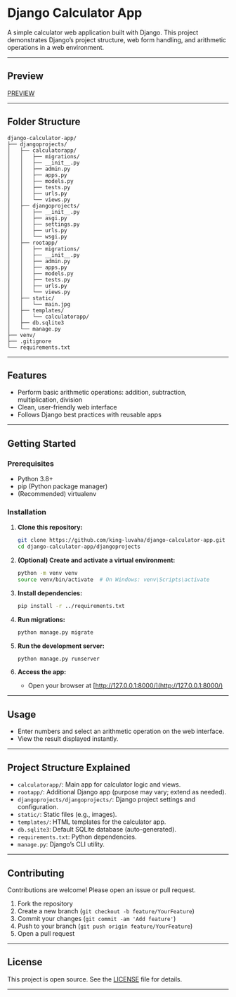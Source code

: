 # Django Calculator App

A simple calculator web application built with Django. This project demonstrates Django’s project structure, web form handling, and arithmetic operations in a web environment.

---

## Preview

[PREVIEW](dca.gif)

---
## Folder Structure

```
django-calculator-app/
├── djangoprojects/
│   ├── calculatorapp/
│   │   ├── migrations/
│   │   ├── __init__.py
│   │   ├── admin.py
│   │   ├── apps.py
│   │   ├── models.py
│   │   ├── tests.py
│   │   ├── urls.py
│   │   └── views.py
│   ├── djangoprojects/
│   │   ├── __init__.py
│   │   ├── asgi.py
│   │   ├── settings.py
│   │   ├── urls.py
│   │   └── wsgi.py
│   ├── rootapp/
│   │   ├── migrations/
│   │   ├── __init__.py
│   │   ├── admin.py
│   │   ├── apps.py
│   │   ├── models.py
│   │   ├── tests.py
│   │   ├── urls.py
│   │   └── views.py
│   ├── static/
│   │   └── main.jpg
│   ├── templates/
│   │   └── calculatorapp/
│   ├── db.sqlite3
│   └── manage.py
├── venv/
├── .gitignore
└── requirements.txt
```

---

## Features

- Perform basic arithmetic operations: addition, subtraction, multiplication, division
- Clean, user-friendly web interface
- Follows Django best practices with reusable apps

---

## Getting Started

### Prerequisites

- Python 3.8+
- pip (Python package manager)
- (Recommended) virtualenv

### Installation

1. **Clone this repository:**
   ```bash
   git clone https://github.com/king-luvaha/django-calculator-app.git
   cd django-calculator-app/djangoprojects
   ```

2. **(Optional) Create and activate a virtual environment:**
   ```bash
   python -m venv venv
   source venv/bin/activate  # On Windows: venv\Scripts\activate
   ```

3. **Install dependencies:**
   ```bash
   pip install -r ../requirements.txt
   ```

4. **Run migrations:**
   ```bash
   python manage.py migrate
   ```

5. **Run the development server:**
   ```bash
   python manage.py runserver
   ```

6. **Access the app:**
   - Open your browser at [http://127.0.0.1:8000/](http://127.0.0.1:8000/)

---

## Usage

- Enter numbers and select an arithmetic operation on the web interface.
- View the result displayed instantly.

---

## Project Structure Explained

- `calculatorapp/`: Main app for calculator logic and views.
- `rootapp/`: Additional Django app (purpose may vary; extend as needed).
- `djangoprojects/djangoprojects/`: Django project settings and configuration.
- `static/`: Static files (e.g., images).
- `templates/`: HTML templates for the calculator app.
- `db.sqlite3`: Default SQLite database (auto-generated).
- `requirements.txt`: Python dependencies.
- `manage.py`: Django’s CLI utility.

---

## Contributing

Contributions are welcome! Please open an issue or pull request.

1. Fork the repository
2. Create a new branch (`git checkout -b feature/YourFeature`)
3. Commit your changes (`git commit -am 'Add feature'`)
4. Push to your branch (`git push origin feature/YourFeature`)
5. Open a pull request

---

## License

This project is open source. See the [LICENSE](LICENSE) file for details.

---

